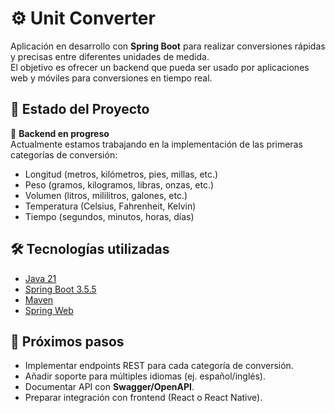 # ⚙️ Unit Converter

Aplicación en desarrollo con **Spring Boot** para realizar conversiones rápidas y precisas entre diferentes unidades de medida.  
El objetivo es ofrecer un backend que pueda ser usado por aplicaciones web y móviles para conversiones en tiempo real.  

## 🚧 Estado del Proyecto
🔨 **Backend en progreso**  
Actualmente estamos trabajando en la implementación de las primeras categorías de conversión:  
- Longitud (metros, kilómetros, pies, millas, etc.)  
- Peso (gramos, kilogramos, libras, onzas, etc.)  
- Volumen (litros, mililitros, galones, etc.)  
- Temperatura (Celsius, Fahrenheit, Kelvin)  
- Tiempo (segundos, minutos, horas, días)  

## 🛠️ Tecnologías utilizadas
- [Java 21](https://www.oracle.com/java/)  
- [Spring Boot 3.5.5](https://spring.io/projects/spring-boot)  
- [Maven](https://maven.apache.org/)  
- [Spring Web](https://spring.io/guides/gs/rest-service/)  

## 🚀 Próximos pasos
- Implementar endpoints REST para cada categoría de conversión.  
- Añadir soporte para múltiples idiomas (ej. español/inglés).  
- Documentar API con **Swagger/OpenAPI**.  
- Preparar integración con frontend (React o React Native). 
